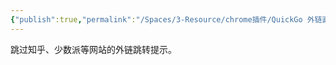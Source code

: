 ```yaml
---
{"publish":true,"permalink":"/Spaces/3-Resource/chrome插件/QuickGo 外链直达.md","created":"2025-06-06","modified":"2025-06-06","published":"2025-07-29T23:04:28.817+08:00","tags":["chrome插件"],"cssclasses":""}
---
```


跳过知乎、少数派等网站的外链跳转提示。